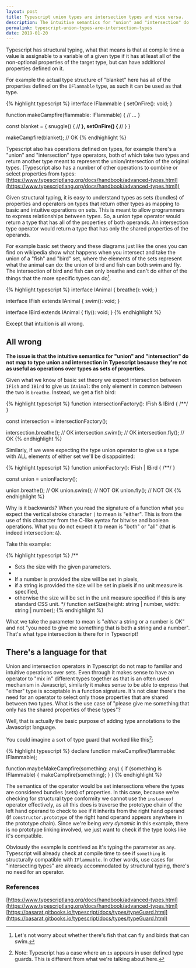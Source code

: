 ```yaml
---
layout: post
title: Typescript union types are intersection types and vice versa.
description: The intuitive semantics for "union" and "intersection" do not map to type union and intersection in Typescript because they're not as useful as operations over types as sets of properties.
permalink: typescript-union-types-are-intersection-types
date: 2019-01-20
---
```


Typescript has structural typing, what that means is that at compile time a value is assignable to a variable of a given type if it has at least all of the non-optional properties of the target type, but can have additional properties defined on it.

For example the actual type structure of "blanket" here has all of the properties defined on the `IFlammable` type, as such it can be used as that type.

{% highlight typescript %}
interface IFlammable {
    setOnFire(): void;
}

function makeCampfire(flammable: IFlammable) {
    // ...
}

const blanket = {
    snuggle() { /**/ },
    setOnFire() { /**/ }
}

makeCampfire(blanket); // OK
{% endhighlight %}

Typescript also has operations defined on types, for example there's a "union" and "intersection" type operators, both of which take two types and return another type meant to represent the union/intersection of the original types. (Typescript also has a number of other operations to combine or select properties from types: [https://www.typescriptlang.org/docs/handbook/advanced-types.html](https://www.typescriptlang.org/docs/handbook/advanced-types.html))

Given structural typing, it is easy to understand types as sets (bundles) of properties and operators on types that return other types as mapping to basic and intuitive operations on sets. This is meant to allow programmers to express relationships between types. So, a union type operator would return a type that has all of the properties of both operands. An intersection type operator would return a type that has only the shared properties of the operands.

For example basic set theory and these diagrams just like the ones you can find on wikipedia show what happens when you intersect and take the union of a "fish" and "bird" set, where the elements of the sets represent what the animal can do: the union of bird and fish can both swim and fly. The intersection of bird and fish can only breathe and can't do either of the things that the more specific types can do[^2].


{% highlight typescript %}
interface IAnimal {
    breathe(): void;
}

interface IFish extends IAnimal {
    swim(): void;
}

interface IBird extends IAnimal {
    fly(): void;
}
{% endhighlight %}

Except that intuition is all wrong.

## All wrong

**The issue is that the intuitive semantics for "union" and "intersection" do not map to type union and intersection in Typescript because they're not as useful as operations over types as sets of properties.**

Given what we know of basic set theory we expect intersection between `IFish` and `IBird` to give us `IAnimal`: the only element in common between the two is `breathe`. Instead, we get a fish bird:

{% highlight typescript %}
function intersectionFactory(): IFish & IBird { /**/ }

const intersection = intersectionFactory();

intersection.breathe(); // OK
intersection.swim(); // OK
intersection.fly(); // OK
{% endhighlight %}

Similarly, if we were expecting the type union operator to give us a type with ALL elements of either set we'll be disappointed:

{% highlight typescript %}
function unionFactory(): IFish | IBird { /**/ }

const union = unionFactory();

union.breathe(); // OK
union.swim(); // NOT OK
union.fly(); // NOT OK
{% endhighlight %}

Why is it backwards? When you read the signature of a function what you expect the vertical stroke character `|` to mean is "either". This is from the use of this character from the C-like syntax for bitwise and boolean operations. What you do not expect it to mean is "both" or "all" (that is indeed intersection: `&`).

Take this example:

{% highlight typescript %}
/**
 * Sets the size with the given parameters.
 *
 * If a number is provided the size will be set in pixels,
 * if a string is provided the size will be set in pixels if no unit measure is specified,
 * otherwise the size will be set in the unit measure specified if this is any standard CSS unit.
 */
function setSize(height: string | number, width: string | number);
{% endhighlight %}

What we take the parameter to mean is "*either* a string or a number is OK" and not "you need to give me something that is both a string and a number". That's what type intersection is there for in Typescript!

## There's a language for that

Union and intersection operators in Typescript do not map to familiar and intuitive operations over sets. Even through it makes sense to have an operator to "mix in" different types together as that is an often used mechanism in Javascript, similarly it makes sense to be able to express that "either" type is acceptable in a function signature. It's not clear there's the need for an operator to select only those properties that are shared between two types. What is the use case of "please give me something that only has the shared properties of these types"?

Well, that is actually the basic purpose of adding type annotations to the Javascript language.

You could imagine a sort of type guard that worked like this[^1]:

{% highlight typescript %}
declare function makeCampfire(flammable: IFlammable);

function maybeMakeCampfire(something: any) {
    if (something is IFlammable) {
        makeCampfire(something);
    }
}
{% endhighlight %}

The semantics of the operator would be set intersections where the types are considered bundles (sets) of properties. In this case, because we're checking for structural type conformity we cannot use the `instanceof` operator effectively, as all this does is traverse the prototype chain of the left hand operand to check to see if it inherits from the right hand operand (if `constructor.prototype` of the right hand operand appears anywhere in the prototype chain). Since we're being *very dynamic* in this example, there is no prototype linking involved, we just want to check if the type looks like it's compatible.

Obviously the example is contrived as it's typing the parameter as `any`. Typescript will already check at compile time to see if `something` is structurally compatible with `IFlammable`. In other words, use cases for "intersecting types" are already accommodated by structural typing, there's no need for an operator. 

[^1]: Note: Typescript has a case where an `is` appears in user defined type guards. This is different from what we're talking about here.
[^2]: Let's not worry about whether there's fish that can fly and birds that can swim.

### References

[https://www.typescriptlang.org/docs/handbook/advanced-types.html](https://www.typescriptlang.org/docs/handbook/advanced-types.html)
[https://basarat.gitbooks.io/typescript/docs/types/typeGuard.html](https://basarat.gitbooks.io/typescript/docs/types/typeGuard.html)

